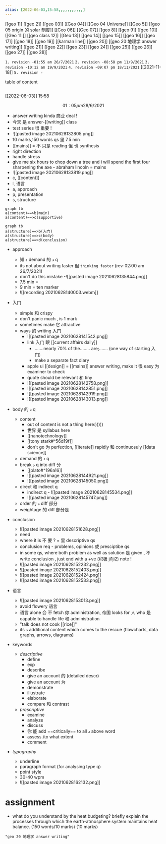 ```yaml
---
alias: [2022-06-03,15:58,,,,,,,,,,,]
---
```

[[geo 1]] [[geo 2]] [[geo 03]] [[Geo 04]] [[Geo 04 Universe]] [[Geo 5]] [[geo 05 origin 的 solar 制度]]
[[Geo 06]] [[Geo 07]] [[geo 8]] [[geo 9]] [[geo 10]]
[[Geo 11 ]] [[geo class 12]] [[Geo 13]] [[geo 14]] [[geo 15]]
[[geo 16]] [[geo 17]] [[geo 18]] [[geo 19]] [[karman line]] [[geo 20]] [[geo 20 地理学 answer writing]]
[[geo 21]] [[geo 22]] [[geo 23]] [[geo 24]] [[geo 25]]
[[geo 26]] [[geo 27]] [[geo 28]]

`1. revision -01:55 am 26/7/2021`
`2. revision -08:58 pm 11/9/2021`
`3. revision -10:12 am 19/9/2021`
`4. revision -09:07 pm 18/11/2021` [[2021-11-18]]
`5. revision -`

table of content
```toc
```

[[2022-06-03]] 15:58

$$01:05 pm 28/6/2021$$
- answer writing kinda 商业 deal !
- 今天 是 answer-[[writing]] class
- test series 很 重要 !
- ![[pasted image 20210628132805.png]]
-  10 marks,150 words qs 里 7.5 min
- [[mains]] = 不 只是 reading 但 也 synthesis
- right direction
- handle stress
- give me six hours to chop down a tree and i will spend the first four sharpening the axe - abraham lincoln = mains
- ![[pasted image 20210628133819.png]]
- c, [[content]]
- l, 语言
- a, approach
- p, presentation
- s, structure

```mermaid
graph tb
a(content)==>b(main)
a(content)==>c(supportive)
```

```mermaid
graph tb
a(structure)==>b(入门)
a(structure)==>c(body)
a(structure)==>d(conclusion)
```

- approach
	- 知 د demand 的 د q
	- its not about writing faster 但 `thinking faster` (rev-02:00 am 26/7/2021)
	- don't do this mistake -![[pasted image 20210628135844.png]]
	- 7.5 min = 
	- 9 min = ten marker
	- ![[recording 20210628140003.webm]]

- 入门
	- simple 和 crispy
	- don't panic much , is 1 mark
	- sometimes make 它 attractive
	- ways 的 writing 入门
		- ![[pasted image 20210628141542.png]]
		- link 入门 跟 [[current affairs daily]]
			- .......nearly 70% of the........ are;....... (one way of starting 入门)
			- make a separate fact diary
		- apple ui [[design]] = [[mains]] answer writing, make it 很 easy 为 examiner to check
		- quote should be relevant 和 tiny
		- ![[pasted image 20210628142758.png]]
		- ![[pasted image 20210628142851.png]]
		- ![[pasted image 20210628142919.png]]
		- ![[pasted image 20210628143013.png]]
- body 的 د q
	- content
		- out of content is not a thing here:)))))
		- 世界 是 syllabus here
		- [[nanotechnology]]
		- [[tony stark#^56d19f]]
		- don't go 为 perfection, [[iterate]] rapidly 和 continuosuly [[data science]]
	- demand 的 د q
	- break د q into diff 分
		- [[plato#^196a16]]
		- ![[pasted image 20210628144921.png]]
		- ![[pasted image 20210628145050.png]]
	- direct 和 indirect q
		- indirect q - ![[pasted image 20210628145534.png]]
		- ![[pasted image 20210628145747.png]]
	- order 的 د diff 部分
	- weightage 的 diff 部分是
- conclusion
	- ![[pasted image 20210628151628.png]]
	- need
	- where it is 不 要 ? = 里 descriptive qs
	- conclusion req - problems, opinions 或 presciptibe qs
	- in some qs, where both problem as well as solution 是 given , 不 write  conclusion , just end with a +ve (积极 ji1ji2) note !
	- ![[pasted image 20210628152232.png]]
	- ![[pasted image 20210628152403.png]]
	- ![[pasted image 20210628152424.png]]
	- ![[pasted image 20210628152533.png]]
- 语言
	- ![[pasted image 20210628153013.png]]
	- avoid flowery 语言
	- 语言 alone 会 不 fetch 你 administration, 帝国 looks for 人 who 是 capable to handle life 和 administration
	- "talk does not cook [[rice]]"
	- its د additional content which comes to the rescue (flowcharts, data graphs, arrows, diagrams)
- keywords
	- *descriptive*
		- define
		- exp
		- describe
		- give an account 的  (detailed descr)
		- give an account 为
		- demonstrate
		- illustrate
		- elaborate
		- compare 和 contrast
	- *prescriptive*
		- examine
		- analyze
		- discuss
		- 你 能 add ==critically== to all د above word
		- assess /to what extent
		- comment
- *typography*
	- underline
	- paragraph format (for analysing type q)
	- point style
	- 30-40 wpm
	- ![[pasted image 20210628162132.png]]

# assignment
- what do you understand by the heat budgeting? briefly explain the processes through which the earth-atmosphere system maintains heat balance. (150 words/10 marks)
(10 marks)
```query 2022-06-03 15:59
"geo 20 地理学 answer writing"
```